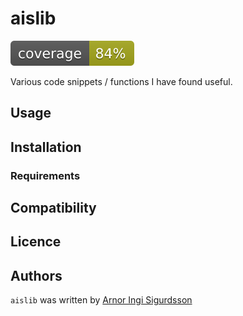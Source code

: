 # aislib

![Alt text](./docs/coverage.svg)

Various code snippets / functions I have found useful.


## Usage

## Installation

### Requirements

## Compatibility

## Licence

## Authors

`aislib` was written by [Arnor Ingi Sigurdsson](https://github.com/arnor-sigurdsson)
